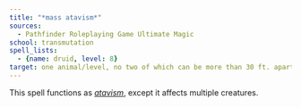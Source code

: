 ```yaml
---
title: "*mass atavism*"
sources:
  - Pathfinder Roleplaying Game Ultimate Magic
school: transmutation
spell_lists:
  - {name: druid, level: 8}
target: one animal/level, no two of which can be more than 30 ft. apart
---
```


This spell functions as [*atavism*](/spells/atavism/), except it affects multiple creatures.

